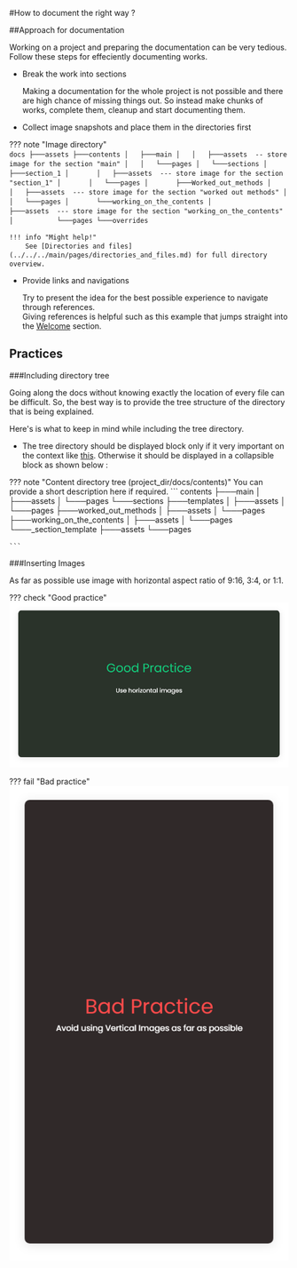 #How to document the right way ?

##Approach for documentation

Working on a project and preparing the documentation can be very tedious. Follow these steps for effeciently documenting works.

-   Break the work into sections
     
     Making a documentation for the whole project is not possible and there are high chance of missing things out. So instead make chunks of works, complete them, cleanup and start documenting them.
     
-   Collect image snapshots and place them in the directories first
       
??? note "Image directory"            
    ```
        docs
        ├───assets
        ├───contents
        │   ├───main
        │   │   ├───assets  -- store image for the section "main"
        │   │   └───pages
        │   └───sections
        │       ├───section_1
        │       │   ├───assets  --- store image for the section "section_1"
        │       │   └───pages
        │       ├───Worked_out_methods
        │       │   ├───assets  --- store image for the section "worked out methods"
        │       │   └───pages
        │       └───working_on_the_contents
        │           ├───assets  --- store image for the section "working_on_the_contents"
        │           └───pages
        └───overrides
    ```
    
    !!! info "Might help!" 
        See [Directories and files](../../../main/pages/directories_and_files.md) for full directory overview.
    
- Provide links and navigations

    Try to present the idea for the best possible experience to navigate through references.                              
    Giving references is helpful such as this example that jumps straight into the [Welcome](../../../index.md) section.

     
## Practices

###Including directory tree

Going along the docs without knowing exactly the location of every file can be difficult. So, the best way is to provide the tree structure of the directory that is being explained.
 
Here's is what to keep in mind while including the tree directory.

- The tree directory should be displayed block only if it very important on the context like [this](../../main/pages/directories_and_files.md). Otherwise it should be displayed in a collapsible block as shown below :

??? note "Content directory tree (project_dir/docs/contents)"
    You can provide a short description here if required.
    ```
    contents
    ├───main
    │   ├───assets
    │   └───pages
    └───sections
        ├───templates
        │   ├───assets
        │   └───pages
        ├───worked_out_methods
        │   ├───assets
        │   └───pages
        ├───working_on_the_contents
        │   ├───assets
        │   └───pages
        └───_section_template
            ├───assets
            └───pages
    
    ```            


###Inserting Images

As far as possible use image with horizontal aspect ratio of 9:16, 3:4, or 1:1.

??? check "Good practice"
    ![image](../assets/test.png)

??? fail "Bad practice"
    ![image](../assets/test_wrong.png)



